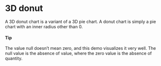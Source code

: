 # 3D donut
A 3D donut chart is a variant of a 3D pie chart. A donut chart is simply a pie chart with an inner radius other than 0.
####  Tip
The value null doesn’t mean zero, and this demo visualizes it very well. The null value is the absence of value, where the zero value is the absence of quantity. 
